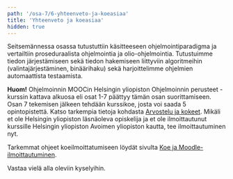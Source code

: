 ```yaml
---
path: '/osa-7/6-yhteenveto-ja-koeasiaa'
title: 'Yhteenveto ja koeasiaa'
hidden: true
---
```



Seitsemännessa osassa tutustuttiin käsitteeseen ohjelmointiparadigma ja vertailtiin proseduraalista ohjelmointia ja olio-ohjelmointia.  Tutustuimme tiedon järjestämiseen sekä tiedon hakemiseen liittyviin algoritmeihin (valintajärjestäminen, binäärihaku) sekä harjoittelimme ohjelmien automaattista testaamista.

**Huom!** Ohjelmoinnin MOOCin Helsingin yliopiston Ohjelmoinnin perusteet -kurssin kattava alkuosa eli osat 1-7 päättyy tämän osan suorittamiseen. Osan 7 tekemisen jälkeen tehdään kurssikoe, josta voi saada 5 opintopistettä. Katso tarkempia tietoja kohdasta [Arvostelu ja kokeet](/arvostelu-ja-kokeet). Mikäli et ole Helsingin yliopiston läsnäoleva opiskelija ja et ole ilmoittautunut kurssille Helsingin yliopiston Avoimen yliopiston kautta, tee ilmoittautuminen nyt.

Tarkemmat ohjeet koeilmoittatumiseen löydät sivulta [Koe ja Moodle-ilmoittautuminen](/koe-ja-moodle-ilmoittautuminen).

Vastaa vielä alla oleviin kyselyihin.

<quiz id='3297c567-2033-4842-8cd1-19df27c81144'></quiz>

<quiz id="3fb41cc8-288b-4c0e-9856-20937d658774"></quiz>

<quiz id="24dae14a-ea92-4ed9-b953-bc7734b436e1"></quiz>
